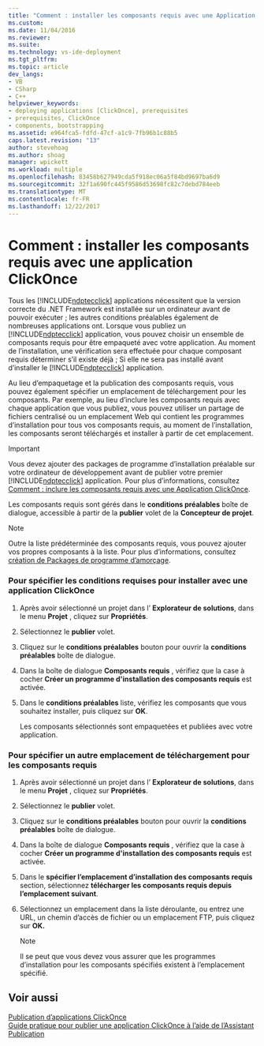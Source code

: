 ```yaml
---
title: "Comment : installer les composants requis avec une Application ClickOnce | Documents Microsoft"
ms.custom: 
ms.date: 11/04/2016
ms.reviewer: 
ms.suite: 
ms.technology: vs-ide-deployment
ms.tgt_pltfrm: 
ms.topic: article
dev_langs:
- VB
- CSharp
- C++
helpviewer_keywords:
- deploying applications [ClickOnce], prerequisites
- prerequisites, ClickOnce
- components, bootstrapping
ms.assetid: e964fca5-fdfd-47cf-a1c9-7fb96b1c88b5
caps.latest.revision: "13"
author: stevehoag
ms.author: shoag
manager: wpickett
ms.workload: multiple
ms.openlocfilehash: 83458b627949cda5f918ec06a5f84bd9697ba6d9
ms.sourcegitcommit: 32f1a690fc445f9586d53698fc82c7debd784eeb
ms.translationtype: MT
ms.contentlocale: fr-FR
ms.lasthandoff: 12/22/2017
---
```

# <a name="how-to-install-prerequisites-with-a-clickonce-application"></a>Comment : installer les composants requis avec une application ClickOnce
Tous les [!INCLUDE[ndptecclick](../deployment/includes/ndptecclick_md.md)] applications nécessitent que la version correcte du .NET Framework est installée sur un ordinateur avant de pouvoir exécuter ; les autres conditions préalables également de nombreuses applications ont. Lorsque vous publiez un [!INCLUDE[ndptecclick](../deployment/includes/ndptecclick_md.md)] application, vous pouvez choisir un ensemble de composants requis pour être empaqueté avec votre application. Au moment de l’installation, une vérification sera effectuée pour chaque composant requis déterminer s’il existe déjà ; Si elle ne sera pas installé avant d’installer le [!INCLUDE[ndptecclick](../deployment/includes/ndptecclick_md.md)] application.  
  
 Au lieu d’empaquetage et la publication des composants requis, vous pouvez également spécifier un emplacement de téléchargement pour les composants. Par exemple, au lieu d’inclure les composants requis avec chaque application que vous publiez, vous pouvez utiliser un partage de fichiers centralisé ou un emplacement Web qui contient les programmes d’installation pour tous vos composants requis, au moment de l’installation, les composants seront téléchargés et installer à partir de cet emplacement.  
  
> [!IMPORTANT]
>  Vous devez ajouter des packages de programme d’installation préalable sur votre ordinateur de développement avant de publier votre premier [!INCLUDE[ndptecclick](../deployment/includes/ndptecclick_md.md)] application. Pour plus d’informations, consultez [Comment : inclure les composants requis avec une Application ClickOnce](../deployment/how-to-include-prerequisites-with-a-clickonce-application.md).  
  
 Les composants requis sont gérés dans le **conditions préalables** boîte de dialogue, accessible à partir de la **publier** volet de la **Concepteur de projet**.  
  
> [!NOTE]
>  Outre la liste prédéterminée des composants requis, vous pouvez ajouter vos propres composants à la liste. Pour plus d’informations, consultez [création de Packages de programme d’amorçage](../deployment/creating-bootstrapper-packages.md).  
  
### <a name="to-specify-prerequisites-to-install-with-a-clickonce-application"></a>Pour spécifier les conditions requises pour installer avec une application ClickOnce  
  
1.  Après avoir sélectionné un projet dans l’ **Explorateur de solutions**, dans le menu **Projet** , cliquez sur **Propriétés**.  
  
2.  Sélectionnez le **publier** volet.  
  
3.  Cliquez sur le **conditions préalables** bouton pour ouvrir la **conditions préalables** boîte de dialogue.  
  
4.  Dans la boîte de dialogue **Composants requis** , vérifiez que la case à cocher **Créer un programme d'installation des composants requis** est activée.  
  
5.  Dans le **conditions préalables** liste, vérifiez les composants que vous souhaitez installer, puis cliquez sur **OK**.  
  
     Les composants sélectionnés sont empaquetées et publiées avec votre application.  
  
### <a name="to-specify-a-different-download-location-for-prerequisites"></a>Pour spécifier un autre emplacement de téléchargement pour les composants requis  
  
1.  Après avoir sélectionné un projet dans l’ **Explorateur de solutions**, dans le menu **Projet** , cliquez sur **Propriétés**.  
  
2.  Sélectionnez le **publier** volet.  
  
3.  Cliquez sur le **conditions préalables** bouton pour ouvrir la **conditions préalables** boîte de dialogue.  
  
4.  Dans la boîte de dialogue **Composants requis** , vérifiez que la case à cocher **Créer un programme d'installation des composants requis** est activée.  
  
5.  Dans le **spécifier l’emplacement d’installation des composants requis** section, sélectionnez **télécharger les composants requis depuis l’emplacement suivant**.  
  
6.  Sélectionnez un emplacement dans la liste déroulante, ou entrez une URL, un chemin d’accès de fichier ou un emplacement FTP, puis cliquez sur **OK.**  
  
    > [!NOTE]
    >  Il se peut que vous devez vous assurer que les programmes d’installation pour les composants spécifiés existent à l’emplacement spécifié.  
  
## <a name="see-also"></a>Voir aussi  
 [Publication d’applications ClickOnce](../deployment/publishing-clickonce-applications.md)   
 [Guide pratique pour publier une application ClickOnce à l’aide de l’Assistant Publication](../deployment/how-to-publish-a-clickonce-application-using-the-publish-wizard.md)